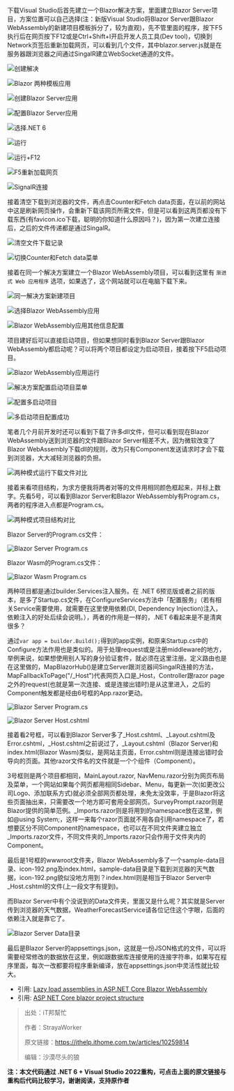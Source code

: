 下载Visual Studio后首先建立一个Blazor解决方案，里面建立Blazor Server项目，方案位置可以自己选择(注：新版Visual Studio将Blazor Server跟Blazor WebAssembly的新建项目模板拆分了，较为直观)，先不管里面的程序，按下F5执行后在网页按下F12或是Ctrl+Shift+I开启开发人员工具(Dev tool)，切换到Network页签后重新加载网页，可以看到几个文件，其中blazor.server.js就是在服务器跟浏览器之间通过SingalR建立WebSocket通道的文件。

![创建解决](https://img1.lequ.co/2021/12/0701.png)

![Blazor 两种模板应用](https://img1.lequ.co/2021/12/0703.png)

![创建Blazor Server应用](https://img1.lequ.co/2021/12/0702.png)

![配置Blazor Server应用](https://img1.lequ.co/2021/12/0704.png)

![选择.NET 6](https://img1.lequ.co/2021/12/0705.png)

![运行](https://img1.lequ.co/2021/12/0706.png)

![运行+F12](https://img1.lequ.co/2021/12/0707.png)

![F5重新加载网页](https://img1.lequ.co/2021/12/0708.png)

![SignalR连接](https://img1.lequ.co/2021/12/0709.png)

接着清空下载到浏览器的文件，再点击Counter和Fetch data页面，在以前的网站中这是刷新网页操作，会重新下载该网页所需文件，但是可以看到这两页都没有下载东西(有favicon.ico下载，聪明的你知道什么原因吗？)，因为第一次建立连接后，之后的文件传递都是通过SingalR。

![清空文件下载记录](https://img1.lequ.co/2021/12/0710.png)

![切换Counter和Fetch data菜单](https://img1.lequ.co/2021/12/0711.gif)

接着在同一个解决方案建立一个Blazor WebAssembly项目，可以看到这里有 `渐进式 Web 应用程序` 选项，如果选了，这个网站就可以在电脑下载下来。

![同一解决方案新建项目](https://img1.lequ.co/2021/12/0712.png)

![选择Blazor WebAssembly应用](https://img1.lequ.co/2021/12/0713.png)

![Blazor WebAssembly应用其他信息配置](https://img1.lequ.co/2021/12/0714.png)

项目建好后可以直接启动项目，但如果想同时看到Blazor Server跟Blazor WebAssembly都启动呢？可以将两个项目都设定为启动项目，接着按下F5启动项目。

![Blazor WebAssembly应用运行](https://img1.lequ.co/2021/12/0715.png)

![解决方案配置启动项目菜单](https://img1.lequ.co/2021/12/0716.png)

![配置多启动项目](https://img1.lequ.co/2021/12/0717.png)

![多启动项目配置成功](https://img1.lequ.co/2021/12/0718.png)

笔者几个月前开发时还可以看到下载了许多dll文件，但可以看到现在Blazor WebAssembly送到浏览器的文件跟Blazor Server相差不大，因为微软改变了Blazor WebAssembly下载dll的规则，改为只有Component发送请求时才会下载到浏览器，大大减轻浏览器的负担。

![两种模式运行下载文件对比](https://img1.lequ.co/2021/12/0719.png)

接着来看项目结构，为求方便我将两者对等的文件用相同颜色框起来，并标上数字。先看5号，可以看到Blazor Server和Blazor WebAssembly有Program.cs，两者的程序进入点都是Program.cs。

![两种模式项目结构对比](https://img1.lequ.co/2021/12/0720.png)

Blazor Server的Program.cs文件：

![Blazor Server Program.cs](https://img1.lequ.co/2021/12/0721.png)

Blazor Wasm的Program.cs文件：

![Blazor Wasm Program.cs](https://img1.lequ.co/2021/12/0722.png)

两种项目都是通过builder.Services注入服务。在 .NET 6预览版或者之前的版本，是多了Startup.cs文件，在ConfigureServices方法中「配置服务」（若有相关Service需要使用，就需要在这里使用依赖(DI, Dependency Injection)注入，依赖注入的好处后续会说明。），两者的作用是一样的，.NET 6看起来是不是清爽很多？

通过`var app = builder.Build();`得到的app实例，和原来Startup.cs中的Configure方法作用也是类似的。用于处理request或是注册middleware的地方，举例来说，如果想使用别人写的身分验证套件，就必须在这里注册。定义路由也是在这里做的，MapBlazorHub()是建立Server跟浏览器间SingalR连接的方法，MapFallbackToPage("/_Host")代表网页入口是_Host，Controller跟razor page之外的request(也就是第一次连接、或是连接出错时)是从这里进入，之后的Component触发都是经由6号框的App.razor更动。

![Blazor Server Program.cs](https://img1.lequ.co/2021/12/0723.png)

![Blazor Server _Host.cshtml_](https://img1.lequ.co/2021/12/0724.png)

接着看2号框，可以看到Blazor Server多了_Host.cshtml、_Layout.cshtml及Error.cshtml，_Host.cshtml之前说过了，_Layout.cshtml（Blazor Server)和index.html(Blazor Wasm)类似，是网站主页面，Error.cshtml则是连接出错时会导向的页面。其他razor文件名的文件就是一个个组件（Component）。

3号框则是两个项目都相同，MainLayout.razor, NavMenu.razor分别为网页布局及菜单，一个网站如果每个网页都用相同Sidebar、Menu，每更新一次(如更改公司Logo、添加联系方式)就必须全部网页都处理，未免太没效率，于是Blazor将这些页面抽出来，只需要改一个地方即可套用全部网页。SurveyPrompt.razor则是Blazor提供的简单范例。_Imports.razor则是将用到的namespace放在这里，例如@using System;，这样一来每个razor页面就不用各自引用namespace了，若想要区分不同Component的namespace，也可以在不同文件夹建立独立_Imports.razor文件，不同文件夹的_Imports.razor只会作用于文件夹内的Component。

最后是1号框的wwwroot文件夹，Blazor WebAssembly多了一个sample-data目录、icon-192.png及index.html，sample-data目录是下载到浏览器的天气数据，icon-192.png貌似没地方用到？index.html则是相当于Blazor Server中_Host.cshtml的文件(上一段文字有提到)。

而Blazor Server中有个没说到的Data文件夹，里面又是什么呢？其实就是Server传到浏览器的天气数据，WeatherForecastService请各位记住这个字眼，后面的依赖注入就是靠它了。

![Blazor Server Data目录](https://img1.lequ.co/2021/12/0725.png)

最后是Blazor Server的appsettings.json，这就是一份JSON格式的文件，可以将需要经常修改的数据放在这里，例如跟数据库连接使用的连接字符串，如果写在程序里面，每次一改都要将程序重新编译，放在appsettings.json中灵活性就比较大。

- 引用: [Lazy load assemblies in ASP.NET Core Blazor WebAssembly](https://docs.microsoft.com/en-us/aspnet/core/blazor/webassembly-lazy-load-assemblies?view=aspnetcore-5.0)
- 引用: [ASP NET Core blazor project structure](https://www.youtube.com/watch?v=1MkPWOiwLIM)

>出处：iT邦幫忙
>
>作者：StrayaWorker
>
>原文链接：https://ithelp.ithome.com.tw/articles/10259814
>
>编辑：沙漠尽头的狼

**注：本文代码通过 .NET 6 + Visual Studio 2022重构，可点击上面的原文链接与重构后代码比较学习，谢谢阅读，支持原作者**